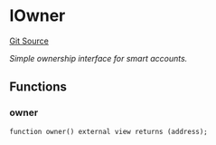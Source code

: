 # IOwner
[Git Source](https://github.com/NaniDAO/accounts/blob/485961b82d85978443ccbce7f93af4f2cad12381/src/validators/TimeValidator.sol)

*Simple ownership interface for smart accounts.*


## Functions
### owner


```solidity
function owner() external view returns (address);
```


